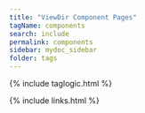 ```yaml
---
title: "ViewDir Component Pages"
tagName: components
search: include
permalink: components
sidebar: mydoc_sidebar
folder: tags
---
```

{% include taglogic.html %}

{% include links.html %}
